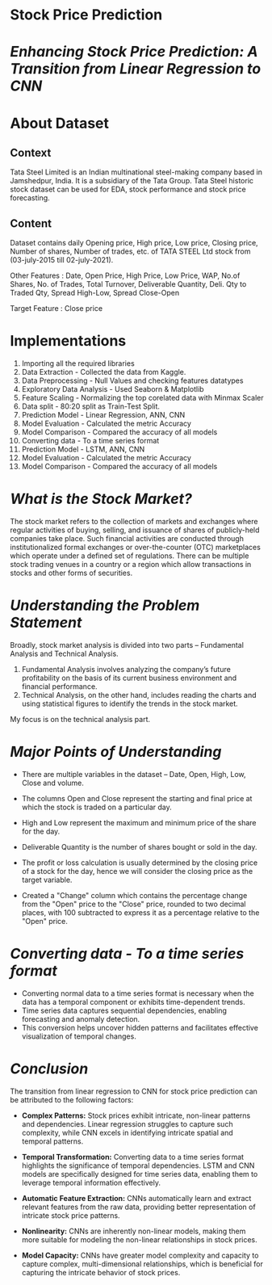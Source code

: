 # **Stock Price Prediction**
# ***Enhancing Stock Price Prediction: A Transition from Linear Regression to CNN***
# About Dataset
## Context
Tata Steel Limited is an Indian multinational steel-making company based in Jamshedpur, India. It is a subsidiary of the Tata Group.
Tata Steel historic stock dataset can be used for EDA, stock performance and stock price forecasting.

## Content
Dataset contains daily Opening price, High price, Low price, Closing price, Number of shares, Number of trades, etc. of TATA STEEL Ltd stock from (03-july-2015 till 02-july-2021).

Other Features : Date, Open Price, High Price, Low Price, WAP, No.of Shares, No. of Trades, Total Turnover, Deliverable Quantity, Deli. Qty to Traded Qty, Spread High-Low, Spread Close-Open

Target Feature : Close price

# Implementations
1.  Importing all the required libraries
2.  Data Extraction - Collected the data from Kaggle.
3.  Data Preprocessing - Null Values and checking features datatypes
4.  Exploratory Data Analysis - Used Seaborn & Matplotlib
5.  Feature Scaling - Normalizing the top corelated data with Minmax Scaler
6.  Data split - 80:20 split as Train-Test Split.
7.  Prediction Model - Linear Regression, ANN, CNN
8.  Model Evaluation - Calculated the metric Accuracy
9.  Model Comparison - Compared the accuracy of all models
10. Converting data - To a time series format
11. Prediction Model - LSTM, ANN, CNN
12. Model Evaluation - Calculated the metric Accuracy
13. Model Comparison - Compared the accuracy of all models

# ***What is the Stock Market?*** 

The stock market refers to the collection of markets and exchanges where regular activities of buying, selling, and issuance of shares of publicly-held companies take place. Such financial activities are conducted through institutionalized formal exchanges or over-the-counter (OTC) marketplaces which operate under a defined set of regulations. There can be multiple stock trading venues in a country or a region which allow transactions in stocks and other forms of securities.

# ***Understanding the Problem Statement***

Broadly, stock market analysis is divided into two parts – Fundamental Analysis and Technical Analysis.

1. Fundamental Analysis involves analyzing the company’s future profitability on the basis of its current business environment and financial performance.
2. Technical Analysis, on the other hand, includes reading the charts and using statistical figures to identify the trends in the stock market.

My focus is on the technical analysis part.

# ***Major Points of Understanding***

- There are multiple variables in the dataset – Date, Open, High, Low, Close and volume.

- The columns Open and Close represent the starting and final price at which the stock is traded on a particular day.

- High and Low represent the maximum and minimum price of the share for the day.

- Deliverable Quantity is the number of shares bought or sold in the day.

- The profit or loss calculation is usually determined by the closing price of a stock for the day, hence we will consider the closing price as the target variable.

- Created a "Change" column  which contains the percentage change from the "Open" price to the "Close" price, rounded to two decimal places, with 100 subtracted to express it as a percentage relative to the "Open" price.

# ***Converting data - To a time series format***
- Converting normal data to a time series format is necessary when the data has a temporal component or exhibits time-dependent trends.
- Time series data captures sequential dependencies, enabling forecasting and anomaly detection.
- This conversion helps uncover hidden patterns and facilitates effective visualization of temporal changes.

# ***Conclusion***
The transition from linear regression to CNN for stock price prediction can be attributed to the following factors:

- **Complex Patterns:** Stock prices exhibit intricate, non-linear patterns and dependencies. Linear regression struggles to capture such complexity, while CNN excels in identifying intricate spatial and temporal patterns.

- **Temporal Transformation:** Converting data to a time series format highlights the significance of temporal dependencies. LSTM and CNN models are specifically designed for time series data, enabling them to leverage temporal information effectively.

- **Automatic Feature Extraction:** CNNs automatically learn and extract relevant features from the raw data, providing better representation of intricate stock price patterns.

- **Nonlinearity:** CNNs are inherently non-linear models, making them more suitable for modeling the non-linear relationships in stock prices.

- **Model Capacity:** CNNs have greater model complexity and capacity to capture complex, multi-dimensional relationships, which is beneficial for capturing the intricate behavior of stock prices.
